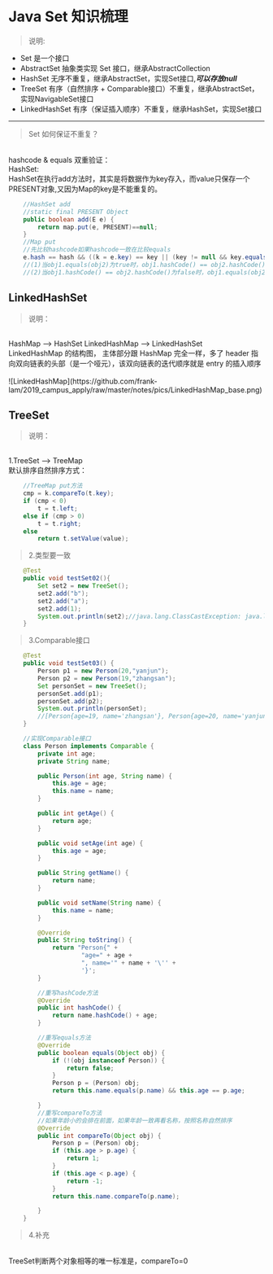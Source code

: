 # Java Set 知识梳理

>说明:

- Set 是一个接口
- AbstractSet 抽象类实现 Set 接口，继承AbstractCollection
- HashSet 无序不重复，继承AbstractSet，实现Set接口,***可以存放null***
- TreeSet 有序（自然排序 + Comparable接口）不重复，继承AbstractSet，实现NavigableSet接口
- LinkedHashSet 有序（保证插入顺序）不重复，继承HashSet，实现Set接口

---

>Set 如何保证不重复？
</br>
hashcode & equals 双重验证：
</br>
HashSet:
</br>
HashSet在执行add方法时，其实是将数据作为key存入，而value只保存一个PRESENT对象,又因为Map的key是不能重复的。

```java
    //HashSet add
    //static final PRESENT Object
    public boolean add(E e) {
        return map.put(e, PRESENT)==null;
    }
    //Map put
    //先比较hashcode如果hashcode一致在比较equals
    e.hash == hash && ((k = e.key) == key || (key != null && key.equals(k)))
    //(1)当obj1.equals(obj2)为true时，obj1.hashCode() == obj2.hashCode()必须为true  
    //(2)当obj1.hashCode() == obj2.hashCode()为false时，obj1.equals(obj2)必须为false
```

## LinkedHashSet

>说明：
</br>
HashMap --> HashSet
LinkedHashMap --> LinkedHashSet
</br>
LinkedHashMap 的结构图，
主体部分跟 HashMap 完全一样，多了 header 指向双向链表的头部（是一个哑元），该双向链表的迭代顺序就是 entry 的插入顺序
</br>
</br>
![LinkedHashMap](https://github.com/frank-lam/2019_campus_apply/raw/master/notes/pics/LinkedHashMap_base.png)

## TreeSet

>说明：
</br>
1.TreeSet --> TreeMap
</br>
默认排序自然排序方式：

```java
    //TreeMap put方法
    cmp = k.compareTo(t.key);
    if (cmp < 0)
        t = t.left;
    else if (cmp > 0)
        t = t.right;
    else
        return t.setValue(value);
```

>2.类型要一致

```java
    @Test
    public void testSet02(){
        Set set2 = new TreeSet();
        set2.add("b");
        set2.add("a");
        set2.add(1);
        System.out.println(set2);//java.lang.ClassCastException: java.lang.String cannot be cast to java.lang.Integer
    }
```

>3.Comparable接口

```java
    @Test
    public void testSet03() {
        Person p1 = new Person(20,"yanjun");
        Person p2 = new Person(19,"zhangsan");
        Set personSet = new TreeSet();
        personSet.add(p1);
        personSet.add(p2);
        System.out.println(personSet);
        //[Person{age=19, name='zhangsan'}, Person{age=20, name='yanjun'}]
    }

    //实现Comparable接口
    class Person implements Comparable {
        private int age;
        private String name;

        public Person(int age, String name) {
            this.age = age;
            this.name = name;
        }

        public int getAge() {
            return age;
        }

        public void setAge(int age) {
            this.age = age;
        }

        public String getName() {
            return name;
        }

        public void setName(String name) {
            this.name = name;
        }

        @Override
        public String toString() {
            return "Person{" +
                    "age=" + age +
                    ", name='" + name + '\'' +
                    '}';
        }

        //重写hashCode方法
        @Override
        public int hashCode() {
            return name.hashCode() + age;
        }

        //重写equals方法
        @Override
        public boolean equals(Object obj) {
            if (!(obj instanceof Person)) {
                return false;
            }
            Person p = (Person) obj;
            return this.name.equals(p.name) && this.age == p.age;

        }
        //重写compareTo方法
        //如果年龄小的会排在前面，如果年龄一致再看名称，按照名称自然排序
        @Override
        public int compareTo(Object obj) {
            Person p = (Person) obj;
            if (this.age > p.age) {
                return 1;
            }
            if (this.age < p.age) {
                return -1;
            }
            return this.name.compareTo(p.name);

        }
    }
```

>4.补充
</br>
TreeSet判断两个对象相等的唯一标准是，compareTo=0